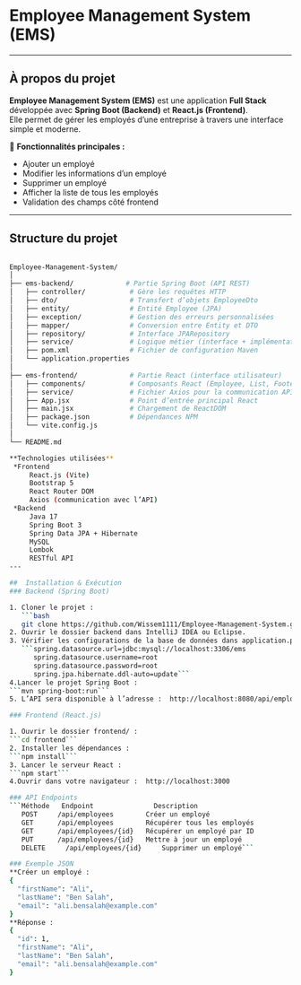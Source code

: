 #  Employee Management System (EMS)

---

##  À propos du projet

**Employee Management System (EMS)** est une application **Full Stack** développée avec **Spring Boot (Backend)** et **React.js (Frontend)**.  
Elle permet de gérer les employés d’une entreprise à travers une interface simple et moderne.  

🧾 **Fonctionnalités principales :**
-  Ajouter un employé  
-  Modifier les informations d’un employé  
-  Supprimer un employé  
-  Afficher la liste de tous les employés  
-  Validation des champs côté frontend  

---

##  Structure du projet

```bash

Employee-Management-System/
│
├── ems-backend/             # Partie Spring Boot (API REST)
│   ├── controller/           # Gère les requêtes HTTP
│   ├── dto/                  # Transfert d’objets EmployeeDto
│   ├── entity/               # Entité Employee (JPA)
│   ├── exception/            # Gestion des erreurs personnalisées
│   ├── mapper/               # Conversion entre Entity et DTO
│   ├── repository/           # Interface JPARepository
│   ├── service/              # Logique métier (interface + implémentation)
│   ├── pom.xml               # Fichier de configuration Maven
│   └── application.properties
│
├── ems-frontend/             # Partie React (interface utilisateur)
│   ├── components/           # Composants React (Employee, List, Footer, Header)
│   ├── service/              # Fichier Axios pour la communication API
│   ├── App.jsx               # Point d’entrée principal React
│   ├── main.jsx              # Chargement de ReactDOM
│   ├── package.json          # Dépendances NPM
│   └── vite.config.js
│
└── README.md

**Technologies utilisées**
 *Frontend
     React.js (Vite)
     Bootstrap 5
     React Router DOM
     Axios (communication avec l’API)
 *Backend
     Java 17
     Spring Boot 3
     Spring Data JPA + Hibernate
     MySQL
     Lombok
     RESTful API
---

##  Installation & Exécution
### Backend (Spring Boot)

1. Cloner le projet :
   ```bash
   git clone https://github.com/Wissem1111/Employee-Management-System.git```
2. Ouvrir le dossier backend dans IntelliJ IDEA ou Eclipse.
3. Vérifier les configurations de la base de données dans application.properties :
   ```spring.datasource.url=jdbc:mysql://localhost:3306/ems
      spring.datasource.username=root
      spring.datasource.password=root
      spring.jpa.hibernate.ddl-auto=update```
4.Lancer le projet Spring Boot :
```mvn spring-boot:run```
5. L’API sera disponible à l’adresse :  http://localhost:8080/api/employees

### Frontend (React.js)

1. Ouvrir le dossier frontend/ :
```cd frontend```
2. Installer les dépendances :
```npm install```
3. Lancer le serveur React :
```npm start```
4.Ouvrir dans votre navigateur :  http://localhost:3000

### API Endpoints
```Méthode	 Endpoint	            Description
   POST	    /api/employees	      Créer un employé
   GET	    /api/employees	      Récupérer tous les employés
   GET	    /api/employees/{id}	  Récupérer un employé par ID
   PUT	    /api/employees/{id}	  Mettre à jour un employé
   DELETE	  /api/employees/{id}	  Supprimer un employé```

### Exemple JSON
**Créer un employé :
{
  "firstName": "Ali",
  "lastName": "Ben Salah",
  "email": "ali.bensalah@example.com"
}
**Réponse :
{
  "id": 1,
  "firstName": "Ali",
  "lastName": "Ben Salah",
  "email": "ali.bensalah@example.com"
}

